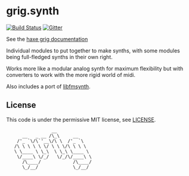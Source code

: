 # grig.synth

[![Build Status](https://travis-ci.org/osakared/grig.synth.svg?branch=master)](https://travis-ci.org/osakared/grig.synth)
[![Gitter](https://badges.gitter.im/haxe-grig/Lobby.svg)](https://gitter.im/haxe-grig/Lobby?utm_source=badge&utm_medium=badge&utm_campaign=pr-badge&utm_content=badge)

See the [haxe grig documentation](https://osakared.github.io/grig/)

Individual modules to put together to make synths, with some modules being full-fledged synths in their own right.

Works more like a modular analog synth for maximum flexibility but with converters to work with the more rigid world of midi.

Also includes a port of [libfmsynth](https://github.com/Themaister/libfmsynth).
            
## License

This code is under the permissive MIT license, see [LICENSE](LICENSE).

                     __             
          __   _ __ /\_\     __     
        /'_ `\/\`'__\/\ \  /'_ `\   
       /\ \ \ \ \ \/ \ \ \/\ \ \ \  
       \ \____ \ \_\  \ \_\ \____ \ 
        \/____\ \/_/   \/_/\/____\ \
          /\____/            /\____/
          \_/__/             \_/__/ 
